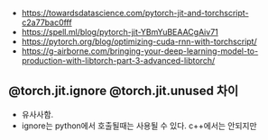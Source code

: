 - https://towardsdatascience.com/pytorch-jit-and-torchscript-c2a77bac0fff
- https://spell.ml/blog/pytorch-jit-YBmYuBEAACgAiv71
- https://pytorch.org/blog/optimizing-cuda-rnn-with-torchscript/
- https://g-airborne.com/bringing-your-deep-learning-model-to-production-with-libtorch-part-3-advanced-libtorch/

## @torch.jit.ignore @torch.jit.unused 차이
- 유사사함.  
- ignore는 python에서 호출될때는 사용될 수 있다. c++에서는 안되지만


